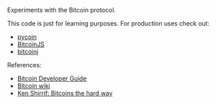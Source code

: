 Experiments with the Bitcoin protocol.

This code is just for learning purposes. For production uses check out:

* [pycoin](https://github.com/richardkiss/pycoin)
* [BitcoinJS](https://github.com/bitcoinjs/bitcoinjs-lib)
* [bitcoinj](https://github.com/bitcoinj/bitcoinj)

References:

* [Bitcoin Developer Guide](https://bitcoin.org/en/developer-guide)
* [Bitcoin wiki](https://en.bitcoin.it/wiki/Protocol_specification)
* [Ken Shirrif: Bitcoins the hard way](http://www.righto.com/2014/02/bitcoins-hard-way-using-raw-bitcoin.html)
